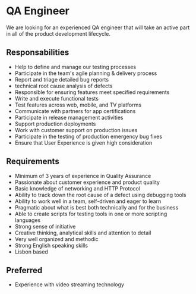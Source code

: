 # QA Engineer
We are looking for an experienced QA engineer that will take an active part in all of the product development lifecycle.

## Responsabilities
- Help to define and manage our testing processes
- Participate in the team's agile planning & delivery process
- Report and triage detailed bug reports
- technical root cause analysis of defects
- Responsible for ensuring features meet specified requirements
- Write and execute functional tests
- Test features across web, mobile, and TV platforms
- Communicate with partners for app certifications
- Participate in release management activities
- Support production deployments
- Work with customer support on production issues
- Participate in the testing of production emergency bug fixes
- Ensure that User Experience is given high consideration

## Requirements
- Minimum of 3 years of experience in Quality Assurance
- Passionate about customer experience and product quality
- Basic knowledge of networking and HTTP Protocol
- Ability to track down the root cause of a defect using debugging tools
- Ability to work well in a team, self-driven and eager to learn
- Pragmatic about what is best both technically and for the business
- Able to create scripts for testing tools in one or more scripting languages
- Strong sense of initiative
- Creative thinking, analytical skills and attention to detail
- Very well organized and methodic
- Strong English speaking skills
- Lisbon based

## Preferred
- Experience with video streaming technology